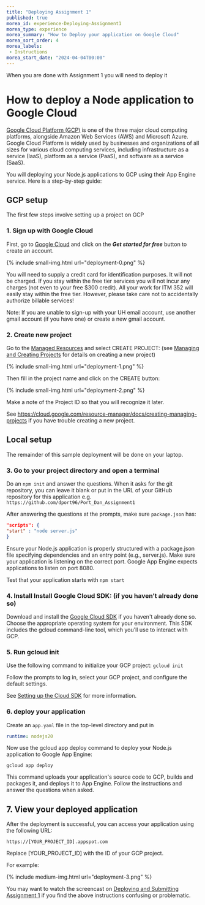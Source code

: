 ```yaml
--- 
title: "Deploying Assignment 1" 
published: true 
morea_id: experience-Deploying-Assignment1
morea_type: experience 
morea_summary: "How to Deploy your application on Google Cloud"
morea_sort_order: 4
morea_labels:
 - Instructions
morea_start_date: "2024-04-04T00:00"
---
```

When you are done with Assignment 1 you will need to deploy it 


# How to deploy a Node application to Google Cloud

[Google Cloud Platform (GCP)](https://cloud.google.com/) is one of the three major cloud computing platforms, alongside Amazon Web Services (AWS) and Microsoft Azure. Google Cloud Platform is widely used by businesses and organizations of all sizes for various cloud computing services, including infrastructure as a service (IaaS), platform as a service (PaaS), and software as a service (SaaS). 

You will deploying your Node.js applications to GCP using their App Engine service. Here is a step-by-step guide:

## GCP setup

The first few steps involve setting up a project on GCP

### 1. Sign up with Google Cloud

First, go to [Google Cloud](https://cloud.google.com/free?utm_source=google&utm_medium=cpc&utm_campaign=na-none-all-en-dr-sitelink-all-all-trial-b-gcp-1707554&utm_content=text-ad-none-any-DEV_c-CRE_665665924786-ADGP_Hybrid+%7C+BKWS+-+MIX+%7C+Txt-Containers-Google+Cloud+Marketplace-KWID_43700077225653226-kwd-576266368948-userloc_9032759&utm_term=KW_gcp+marketplace-ST_gcp+marketplace-NET_g-&gad_source=1&gclid=CjwKCAjwtqmwBhBVEiwAL-WAYTjP2Xda9az-IF2vncJqdjHNzSqjbMTPO7KUdvQ1WVNoUc0hZbIdixoCc4EQAvD_BwE&gclsrc=aw.ds&hl=en) and click on the _**Get started for free**_ button to create an account.

{% include small-img.html url="deployment-0.png" %}

You will need to supply a credit card for identification purposes. It will not be charged. If you stay within the free tier services you will not incur any charges (not even to your free $300 credit). All your work for ITM 352 will easily stay within the free tier. However, please take care not to accidentally authorize billable services!

Note: If you are unable to sign-up with your UH email account, use another gmail account (if you have one) or create a new gmail account.

### 2. Create new project

Go to the [Managed Resources](https://console.cloud.google.com/cloud-resource-manager?walkthrough_id=resource-manager--create-project&start_index=1&_ga=2.129458895.212008679.1712198867-34770965.1712197323&_gac=1.256002809.1712175763.CjwKCAjwh4-wBhB3EiwAeJsppBJ1_8WaiWeSaXi9B5G3AtDLVozS8O8XksOgnkgtGZcBmiinyh6NKxoCvI8QAvD_BwE#step_index=1) and select CREATE PROJECT:
(see [Managing and Creating Projects](https://cloud.google.com/resource-manager/docs/creating-managing-projects) for details on creating a new project)

{% include small-img.html url="deployment-1.png" %}

Then fill in the project name and click on the CREATE button:

{% include small-img.html url="deployment-2.png" %}

Make a note of the Project ID so that you will recognize it later.

See https://cloud.google.com/resource-manager/docs/creating-managing-projects if you have trouble creating a new project.

## Local setup

The remainder of this sample deployment will be done on your laptop.

### 3. Go to your project directory and open a terminal

Do an `npm init` and answer the questions. When it asks for the git repository, you can leave it blank or put in the URL of your GitHub repository for this application e.g. `https://github.com/dport96/Port_Dan_Assignment1`

After answering the questions at the prompts, make sure `package.json` has:
```json
"scripts": {
"start" : "node server.js"
}
```
Ensure your Node.js application is properly structured with a package.json file specifying dependencies and an entry point (e.g., server.js). Make sure your application is listening on the correct port. Google App Engine expects applications to listen on port 8080.

Test that your application starts with `npm start`


### 4. Install Install Google Cloud SDK: (if you haven’t already done so)

Download and install the [Google Cloud SDK](https://cloud.google.com/sdk/docs/install-sdk) if you haven't already done so. Choose the appropriate operating system for your environment. This SDK includes the gcloud command-line tool, which you'll use to interact with GCP.

### 5. Run gcloud init

Use the following command to initialize your GCP project: `gcloud init`

Follow the prompts to log in, select your GCP project, and configure the default settings.

See [Setting up the Cloud SDK](https://cloud.google.com/sdk/docs/quickstart) for more information.

### 6. deploy your application

Create an `app.yaml` file in the top-level directory and put in
```yaml
runtime: nodejs20
```

Now use the gcloud app deploy command to deploy your Node.js application to Google App Engine:

`gcloud app deploy`

This command uploads your application's source code to GCP, builds and packages it, and deploys it to App Engine. Follow the instructions and answer the questions when asked.

## 7. View your deployed application
After the deployment is successful, you can access your application using the following URL:

`https://[YOUR_PROJECT_ID].appspot.com`

Replace [YOUR_PROJECT_ID] with the ID of your GCP project.

For example:

{% include medium-img.html url="deployment-3.png" %}


You may want to watch the screencast on [Deploying and Submitting Assignment 1](https://youtu.be/HxleBqfYgu8) if you find the above instructions confusing or problematic.
